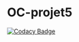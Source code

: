 # OC-projet5

[![Codacy Badge](https://api.codacy.com/project/badge/Grade/d68ca3cb6dde4618a269e98427900487)](https://app.codacy.com/gh/David-Renard/OC-projet5?utm_source=github.com&utm_medium=referral&utm_content=David-Renard/OC-projet5&utm_campaign=Badge_Grade)